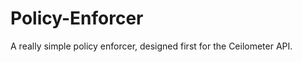 Policy-Enforcer
===============

A really simple policy enforcer, designed first for the Ceilometer API.
